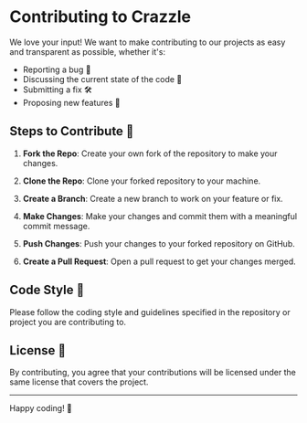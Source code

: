 # Contributing to Crazzle

We love your input! We want to make contributing to our projects as easy and transparent as possible, whether it's:

- Reporting a bug 🐛
- Discussing the current state of the code 💬
- Submitting a fix 🛠️
- Proposing new features 🌈

## Steps to Contribute 📜

1. **Fork the Repo**: Create your own fork of the repository to make your changes.

2. **Clone the Repo**: Clone your forked repository to your machine.

3. **Create a Branch**: Create a new branch to work on your feature or fix.

4. **Make Changes**: Make your changes and commit them with a meaningful commit message.

5. **Push Changes**: Push your changes to your forked repository on GitHub.

6. **Create a Pull Request**: Open a pull request to get your changes merged.

## Code Style 🎨

Please follow the coding style and guidelines specified in the repository or project you are contributing to.

## License 📝

By contributing, you agree that your contributions will be licensed under the same license that covers the project.

---

Happy coding! 🎉
